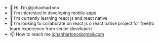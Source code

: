 - 👋 Hi, I’m @johanhartono
- 👀 I’m interested in developing mobile apps
- 🌱 I’m currently learning react js and react native
- 💞️ I’m looking to collaborate on react js o react native project for free(to learn experience from senior developer)
- 📫 How to reach me johanhartono@gmail.com

<!---
johanhartono/johanhartono is a ✨ special ✨ repository because its `README.md` (this file) appears on your GitHub profile.
You can click the Preview link to take a look at your changes.
--->
